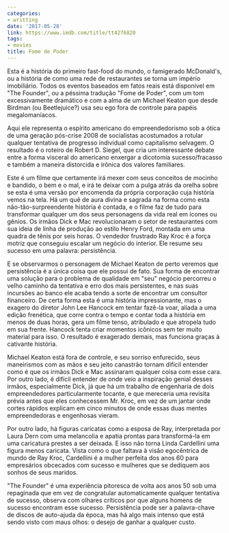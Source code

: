 ```yaml
---
categories:
- writting
date: '2017-05-28'
link: https://www.imdb.com/title/tt4276820
tags:
- movies
title: Fome de Poder
---
```


Esta é a história do primeiro fast-food do mundo, o famigerado McDonald's, ou a história de como uma rede de restaurantes se torna um império imobiliário. Todos os eventos baseados em fatos reais está disponível em "The Founder", ou a péssima tradução "Fome de Poder", com um tom excessivamente dramático e com a alma de um Michael Keaton que desde Birdman (ou Beetlejuice?) usa seu ego fora de controle para papéis megalomaníacos.

Aqui ele representa o espírito americano do empreendedorismo sob a ótica de uma geração pós-crise 2008 de socialistas acostumados a rotular qualquer tentativa de progresso individual como capitalismo selvagem. O resultado é o roteiro de Robert D. Siegel, que cria um interessante debate entre a forma visceral do americano enxergar a dicotomia sucesso/fracasso e também a maneira distorcida e irônica dos valores familiares.

Este é um filme que certamente irá mexer com seus conceitos de mocinho e bandido, o bem e o mal, e irá te deixar com a pulga atrás da orelha sobre se esta é uma versão por encomenda da própria corporação cuja história vemos na tela. Há um quê de aura divina e sagrada na forma como esta não-tão-surpreendente história é contada, e o filme faz de tudo para transformar qualquer um dos seus personagens da vida real em ícones ou gênios. Os irmãos Dick e Mac revolucionaram o setor de restaurantes com sua ideia de linha de produção ao estilo Henry Ford, montada em uma quadra de tênis por seis horas. O vendedor frustrado Ray Kroc é a força motriz que conseguiu escalar um negócio do interior. Ele resume seu sucesso em uma palavra: persistência.

E se observarmos o personagem de Michael Keaton de perto veremos que persistência é a única coisa que ele possui de fato. Sua forma de encontrar uma solução para o problema de qualidade em "seu" negócio percorreu o velho caminho da tentativa e erro dos mais persistentes, e nas suas incursões ao banco ele acaba tendo a sorte de encontrar um consultor financeiro. De certa forma esta é uma história impressionante, mas o exagero do diretor John Lee Hancock em tentar fazê-la voar, aliada a uma edição frenética, que corre contra o tempo e contar toda a história em menos de duas horas, gera um filme tenso, atribulado e que atropela tudo em sua frente. Hancock tenta criar momentos icônicos sem ter muito material para isso. O resultado é exagerado demais, mas funciona graças à cativante história.

Michael Keaton está fora de controle, e seu sorriso enfurecido, seus maneirismos com as mãos e seu jeito canastrão tornam difícil entender como é que os irmãos Dick e Mac assinaram qualquer coisa com esse cara. Por outro lado, é difícil entender de onde veio a inspiração genial desses irmãos, especialmente Dick, já que há um trabalho de engenharia de dois empreendedores particularmente tocante, e que mereceria uma revisita prévia antes que eles conhecessem Mr. Kroc, em vez de um jantar onde cortes rápidos explicam em cinco minutos de onde essas duas mentes empreendedoras e engenhosas vieram.

Por outro lado, há figuras caricatas como a esposa de Ray, interpretada por Laura Dern com uma melancolia e apatia prontas para transformá-la em uma caricatura prestes a ser deixada. E isso não torna Linda Cardellini uma figura menos caricata. Vista como o que faltava à visão egocêntrica de mundo de Ray Kroc, Cardellini é a mulher perfeita dos anos 60 para empresários obcecados com sucesso e mulheres que se dediquem aos sonhos de seus maridos.

"The Founder" é uma experiência pitoresca de volta aos anos 50 sob uma repaginada que em vez de congratular automaticamente qualquer tentativa de sucesso, observa com olhares críticos por que alguns homens de sucesso encontram esse sucesso. Persistência pode ser a palavra-chave de discos de auto-ajuda da época, mas há algo mais intenso que está sendo visto com maus olhos: o desejo de ganhar a qualquer custo.